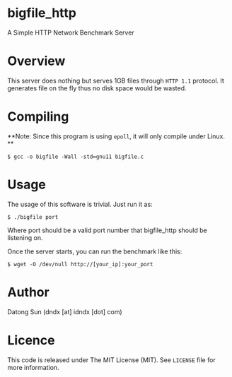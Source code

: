 bigfile_http
============

A Simple HTTP Network Benchmark Server

Overview
========
This server does nothing but serves 1GB files through `HTTP 1.1` protocol. It generates file on the fly thus no disk space would be wasted. 

Compiling
=========
**Note: Since this program is using `epoll`, it will only compile under Linux. **

	$ gcc -o bigfile -Wall -std=gnu11 bigfile.c
	
Usage
=====
The usage of this software is trivial. Just run it as:

	$ ./bigfile port
	
Where port should be a valid port number that bigfile_http should be listening on. 

Once the server starts, you can run the benchmark like this:

	$ wget -O /dev/null http://[your_ip]:your_port

Author
======
Datong Sun (dndx [at] idndx [dot] com)

Licence
=======
This code is released under The MIT License (MIT). See `LICENSE` file for more information. 